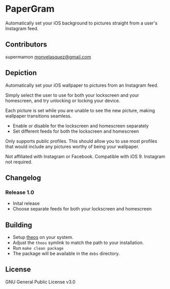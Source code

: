 # PaperGram

Automatically set your iOS background to pictures straight from a user's Instagram feed.

## Contributors

supermamon <monvelasquez@gmail.com>

## Depiction

Automatically set your iOS wallpaper to pictures from an Instagram feed.

Simply select the user to use for both your lockscreen and your homescreen, and try unlocking or locking your device.

Each picture is set while you are unable to see the new picture, making wallpaper transitions seamless.

* Enable or disable for the lockscreen and homescreen separately
* Set different feeds for both the lockscreen and homescreen

Only supports public profiles. This should allow you to use most profiles that would include any pictures worthy of being your wallpaper.

Not affiliated with Instagram or Facebook. Compatible with iOS 9. Instagram not required.

## Changelog

### Release 1.0

* Inital release
* Choose separate feeds for both your lockscreen and homescreen

## Building
* Setup [theos](http://iphonedevwiki.net/index.php/Theos/Setup) on your system.
* Adjust the ```theos``` symlink to match the path to your installation.
* Run ```make clean package```
* The package will be available in the ```debs``` directory.

## License

GNU General Public License v3.0